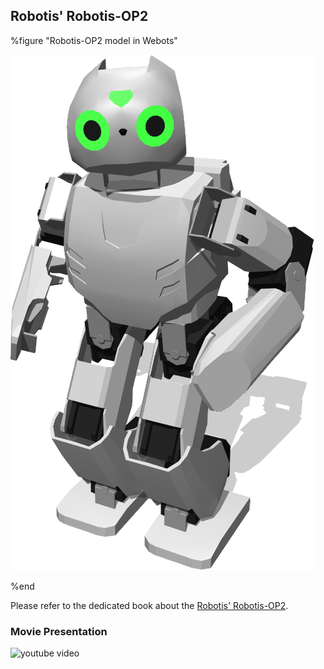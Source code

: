 ## Robotis' Robotis-OP2

%figure "Robotis-OP2 model in Webots"

![model.png](images/robots/robotis-op2/model.png)

%end

Please refer to the dedicated book about the [Robotis' Robotis-OP2](../robotis-op2/index.md).

### Movie Presentation

![youtube video](https://www.youtube.com/watch?v=cFIvnh_9rgE)
